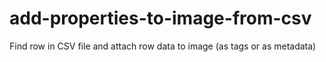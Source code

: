# add-properties-to-image-from-csv
Find row in CSV file and attach row data to image (as tags or as metadata)

